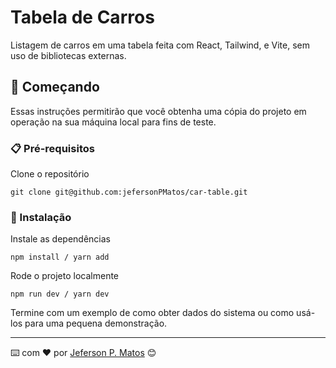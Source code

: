 # Tabela de Carros

Listagem de carros em uma tabela feita com React, Tailwind, e Vite, sem uso de bibliotecas externas.

## 🚀 Começando

Essas instruções permitirão que você obtenha uma cópia do projeto em operação na sua máquina local para fins de teste.

### 📋 Pré-requisitos

Clone o repositório

```
git clone git@github.com:jefersonPMatos/car-table.git
```

### 🔧 Instalação

Instale as dependências

```
npm install / yarn add
```

Rode o projeto localmente

```
npm run dev / yarn dev
```

Termine com um exemplo de como obter dados do sistema ou como usá-los para uma pequena demonstração.

---

⌨️ com ❤️ por [Jeferson P. Matos](https://github.com/jefersonPMatos) 😊
